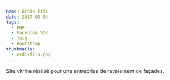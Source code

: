```yaml
---
name: Erdik Fils
date: 2017-03-04
tags:
  - PHP
  - Facebook SDK
  - Twig
  - Bootstrap
thumbnails:
  - erdikfils.png
---
```

Site vitrine réalisé pour une entreprise de ravalement de façades.
